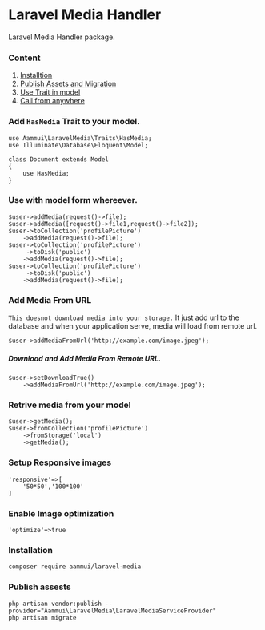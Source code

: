 # Laravel Media Handler
Laravel Media Handler package.

### Content
1. [Installtion](https://github.com/bedus-creation/laravel-media#installation)
2. [Publish Assets and Migration](https://github.com/bedus-creation/laravel-media#publish-assests)
3. [Use Trait in model](https://github.com/bedus-creation/laravel-media#add-hasmedia-trait-to-your-model)
4. [Call from anywhere](https://github.com/bedus-creation/laravel-media#use-with-model-form-whereever)

### Add ```HasMedia``` Trait to your model.
```
use Aammui\LaravelMedia\Traits\HasMedia;
use Illuminate\Database\Eloquent\Model;

class Document extends Model
{
    use HasMedia;
}
```
### Use with model form whereever.
```
$user->addMedia(request()->file);
$user->addMedia([request()->file1,request()->file2]);
$user->toCollection('profilePicture')
    ->addMedia(request()->file);
$user->toCollection('profilePicture')
     ->toDisk('public')
    ->addMedia(request()->file);
$user->toCollection('profilePicture')
     ->toDisk('public')
    ->addMedia(request()->file);
```
### Add Media From URL
```This doesnot download media into your storage.``` It just add url to the database and when your application serve, media will load from remote url.
```
$user->addMediaFromUrl('http://example.com/image.jpeg');
```
##### Download and Add Media From Remote URL.
```
$user->setDownloadTrue()
    ->addMediaFromUrl('http://example.com/image.jpeg');
```

### Retrive media from your model
```
$user->getMedia();
$user->fromCollection('profilePicture')
    ->fromStorage('local')
    ->getMedia();
```
### Setup Responsive images
```
'responsive'=>[
    '50*50','100*100'
]
```
### Enable Image optimization
```
'optimize'=>true
```

### Installation
```
composer require aammui/laravel-media
```
### Publish assests
```
php artisan vendor:publish --provider="Aammui\LaravelMedia\LaravelMediaServiceProvider"
php artisan migrate
```
